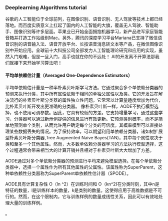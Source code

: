 ### Deeplearning Algorithms tutorial
谷歌的人工智能位于全球前列，在图像识别、语音识别、无人驾驶等技术上都已经落地。而百度实质意义上扛起了国内的人工智能的大旗，覆盖无人驾驶、智能助手、图像识别等许多层面。苹果业已开始全面拥抱机器学习，新产品进军家庭智能音箱并打造工作站级别Mac。另外，腾讯的深度学习平台Mariana已支持了微信语音识别的语音输入法、语音开放平台、长按语音消息转文本等产品，在微信图像识别中开始应用。全球前十大科技公司全部发力人工智能理论研究和应用的实现，虽然入门艰难，但是一旦入门，高手也就在你的不远处！
AI的开发离不开算法那我们就接下来开始学习算法吧！

#### 平均单依赖估计量（Averaged One-Dependence Estimators）

平均单依赖估计量是一种半朴素贝叶斯学习方法。它通过聚合多个单依赖分类器的预测来执行分类，其中所有属性依赖于相同的单独父属性以及类。它的开发旨在解决流行的朴素贝叶斯分类器的属性独立性问题。它常常以计算量适度增加为代价，比朴素贝叶斯开发出更准确的分类器。
像朴素贝叶斯一样，AODE不执行模型选择，也不使用可调参数。因此，它具有较低的方差。它支持增量学习，通过这些学习，分类器可以通过新示例提供的信息进行有效更新。它预测类别概率，而不是简单地预测单个类别，从而允许用户确定每个分类的可信度。其概率模型可以直接处理某些数据丢失的情况。为了保持效率，可以期望利用单依赖分类器，诸如树扩展型朴素贝叶斯分类器,Tree Augmented Naive Bayes(TAN)，其中每个属性取决于类和至多一个其他属性。然而，大多数单依赖分类器学习的方法执行模型选择，这个过程通常会带来相当大的计算开销并且相对于朴素贝叶斯大大增加了方差。 

AODE通过对多个单依赖分类器的预测进行平均来避免模型选择。在每个单依赖分类器中，选择一个属性作为所有其他属性的父属性。该属性称为SuperParent，这种单依赖性分类器称为SuperParent单依赖性估计器（SPODE）。

AODE具有计算复杂性 O（ln ^2）在训练时间和 O（kn^2)在分类时刻，其中n是特征的数量，l是训练样本的数量，k是类别的数量。这使得应用于高维数据是不可行的。然而，在这个限制内，它与训练样例的数量成线性关系，因此可以有效地处理大量的训练样例。

。
